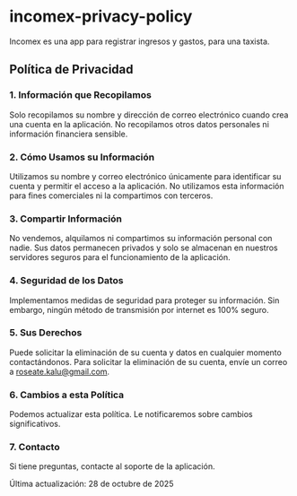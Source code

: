# incomex-privacy-policy

Incomex es una app para registrar ingresos y gastos, para una taxista.

## Política de Privacidad

### 1. Información que Recopilamos
Solo recopilamos su nombre y dirección de correo electrónico cuando crea una cuenta en la aplicación. No recopilamos otros datos personales ni información financiera sensible.

### 2. Cómo Usamos su Información
Utilizamos su nombre y correo electrónico únicamente para identificar su cuenta y permitir el acceso a la aplicación. No utilizamos esta información para fines comerciales ni la compartimos con terceros.

### 3. Compartir Información
No vendemos, alquilamos ni compartimos su información personal con nadie. Sus datos permanecen privados y solo se almacenan en nuestros servidores seguros para el funcionamiento de la aplicación.

### 4. Seguridad de los Datos
Implementamos medidas de seguridad para proteger su información. Sin embargo, ningún método de transmisión por internet es 100% seguro.

### 5. Sus Derechos
Puede solicitar la eliminación de su cuenta y datos en cualquier momento contactándonos. Para solicitar la eliminación de su cuenta, envíe un correo a roseate.kalu@gmail.com.

### 6. Cambios a esta Política
Podemos actualizar esta política. Le notificaremos sobre cambios significativos.

### 7. Contacto
Si tiene preguntas, contacte al soporte de la aplicación.

Última actualización: 28 de octubre de 2025
